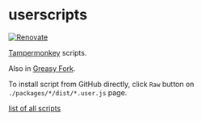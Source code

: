 # userscripts

[![Renovate](https://badges.renovateapi.com/github/matzkoh/userscripts)](https://renovatebot.com/)

[Tampermonkey](https://tampermonkey.net/) scripts.

Also in [Greasy Fork](https://greasyfork.org/ja/users/10239-matzkoh).

To install script from GitHub directly, click `Raw` button on `./packages/*/dist/*.user.js` page.

[list of all scripts](packages)
